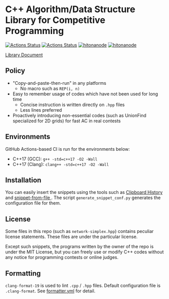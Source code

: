 # C++ Algorithm/Data Structure Library for Competitive Programming

[![Actions Status](https://github.com/hitonanode/cplib-cpp/workflows/verify/badge.svg)](https://github.com/hitonanode/cplib-cpp/actions)
[![Actions Status](https://github.com/hitonanode/cplib-cpp/workflows/clang-format/badge.svg)](https://github.com/hitonanode/cplib-cpp/actions)
[![hitonanode](https://img.shields.io/endpoint?url=https%3A%2F%2Fatcoder-badges.now.sh%2Fapi%2Fatcoder%2Fjson%2Fhitonanode)](https://atcoder.jp/users/hitonanode)
[![hitonanode](https://img.shields.io/endpoint?url=https%3A%2F%2Fatcoder-badges.now.sh%2Fapi%2Fcodeforces%2Fjson%2Fhitonanode)](https://codeforces.com/profile/hitonanode)

[Library Document](https://hitonanode.github.io/cplib-cpp/)

## Policy

- "Copy-and-paste-then-run" in any platforms
  - No macro such as `REP(i, n)`
- Easy to remember usage of codes which have not been used for long time
  - Concise instruction is written directly on `.hpp` files
  - Less lines preferred
- Proactively introducing non-essential codes (such as UnionFind specialized for 2D grids) for fast AC in real contests

## Environments

GitHub Actions-based CI is run for the environments below:

- C++17 (GCC): `g++ -std=c++17 -O2 -Wall`
- C++17 (Clang): `clang++ -std=c++17 -O2 -Wall`

## Installation

You can easily insert the snippets using the tools such as [Clipboard History](https://blank-note.sakura.ne.jp/topics/clipboard_history.html) and [snippet-from-file
](https://marketplace.visualstudio.com/items?itemName=morioprog.snippet-from-file). The script `generate_snippet_conf.py` generates the configuration file for them.

## License

Some files in this repo (such as `network-simplex.hpp`) contains peculiar license statements. These files are under the particular license.

Except such snippets, the programs written by the owner of the repo is under the MIT License, but you can freely use or modify C++ codes without any notice for programming contests or online judges.

## Formatting

`clang-format-19` is used to lint `.cpp` / `.hpp` files. Default configuration file is `.clang-format`. See [formatter.yml](.github/workflows/formatter.yml) for detail.

